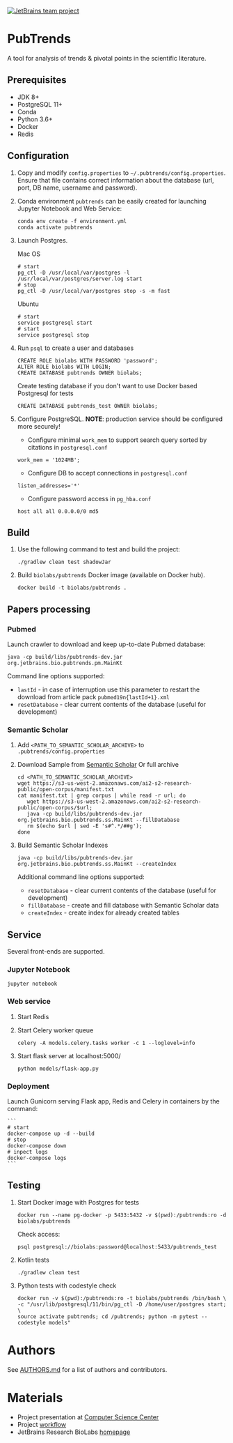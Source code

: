 [![JetBrains team project](https://jb.gg/badges/team.svg)](https://confluence.jetbrains.com/display/ALL/JetBrains+on+GitHub)


PubTrends
=========

A tool for analysis of trends & pivotal points in the scientific literature.

## Prerequisites

* JDK 8+
* PostgreSQL 11+
* Conda
* Python 3.6+
* Docker
* Redis

## Configuration

1. Copy and modify `config.properties` to `~/.pubtrends/config.properties`. 
Ensure that file contains correct information about the database (url, port, DB name, username and password).

2. Conda environment `pubtrends` can be easily created for launching Jupyter Notebook and Web Service:

    ```
    conda env create -f environment.yml
    conda activate pubtrends
    ```

3. Launch Postgres. 

    Mac OS
    ```
    # start
    pg_ctl -D /usr/local/var/postgres -l /usr/local/var/postgres/server.log start
    # stop
    pg_ctl -D /usr/local/var/postgres stop -s -m fast
    ```
    Ubuntu
    ```
    # start
    service postgresql start
    # start
    service postgresql stop 
    ```

4. Run `psql` to create a user and databases

   ```
   CREATE ROLE biolabs WITH PASSWORD 'password';
   ALTER ROLE biolabs WITH LOGIN;
   CREATE DATABASE pubtrends OWNER biolabs;
   ```
   Create testing database if you don't want to use Docker based Postgresql for tests
   ```
   CREATE DATABASE pubtrends_test OWNER biolabs;
   ```
   
5. Configure PostgreSQL. **NOTE**: production service should be configured more securely!

   * Configure minimal `work_mem` to support search query sorted by citations in `postgresql.conf`
   ```
   work_mem = '1024MB';   
   ```
   * Configure DB to accept connections in `postgresql.conf`
   ```
   listen_addresses='*'
   ```
   * Configure password access in `pg_hba.conf`
   ```
   host all all 0.0.0.0/0 md5
   ```
   
## Build

1. Use the following command to test and build the project:

   ```
   ./gradlew clean test shadowJar
   ```

2. Build `biolabs/pubtrends` Docker image (available on Docker hub).
    ```
    docker build -t biolabs/pubtrends .
    ```


## Papers processing
 
### Pubmed

Launch crawler to download and keep up-to-date Pubmed database:

   ```
   java -cp build/libs/pubtrends-dev.jar org.jetbrains.bio.pubtrends.pm.MainKt
   ``` 
   
   Command line options supported:
   * `lastId` - in case of interruption use this parameter to restart the download from article pack `pubmed19n{lastId+1}.xml` 
   * `resetDatabase` - clear current contents of the database (useful for development)   

### Semantic Scholar

1. Add `<PATH_TO_SEMANTIC_SCHOLAR_ARCHIVE>` to `.pubtrends/config.properties`     

2. Download Sample from [Semantic Scholar](https://s3-us-west-2.amazonaws.com/ai2-s2-research-public/open-corpus/sample-S2-records.gz)
   Or full archive 
   ```
   cd <PATH_TO_SEMANTIC_SCHOLAR_ARCHIVE>
   wget https://s3-us-west-2.amazonaws.com/ai2-s2-research-public/open-corpus/manifest.txt
   cat manifest.txt | grep corpus | while read -r url; do 
      wget https://s3-us-west-2.amazonaws.com/ai2-s2-research-public/open-corpus/$url;
      java -cp build/libs/pubtrends-dev.jar org.jetbrains.bio.pubtrends.ss.MainKt --fillDatabase
      rm $(echo $url | sed -E 's#^.*/##g');
   done
   ```

3. Build Semantic Scholar Indexes
    ```
    java -cp build/libs/pubtrends-dev.jar org.jetbrains.bio.pubtrends.ss.MainKt --createIndex
    ```
   
   Additional command line options supported:

   * `resetDatabase` - clear current contents of the database (useful for development) 
   * `fillDatabase` - create and fill database with Semantic Scholar data
   * `createIndex` - create index for already created tables
   
## Service

Several front-ends are supported.

### Jupyter Notebook
   ```
   jupyter notebook
   ```

### Web service

1. Start Redis

2. Start Celery worker queue
    ```
    celery -A models.celery.tasks worker -c 1 --loglevel=info
    ```
3. Start flask server at localhost:5000/
    ```
    python models/flask-app.py
    ```    

### Deployment

Launch Gunicorn serving Flask app, Redis and Celery in containers by the command:
    
    ```
    # start
    docker-compose up -d --build
    # stop
    docker-compose down
    # inpect logs
    docker-compose logs
    ```

## Testing

1. Start Docker image with Postgres for tests
    ```
    docker run --name pg-docker -p 5433:5432 -v $(pwd):/pubtrends:ro -d biolabs/pubtrends
    ```

    Check access:
    ```
    psql postgresql://biolabs:password@localhost:5433/pubtrends_test
    ```

2. Kotlin tests

    ```
    ./gradlew clean test
    ```

3. Python tests with codestyle check

    ```
    docker run -v $(pwd):/pubtrends:ro -t biolabs/pubtrends /bin/bash \
    -c "/usr/lib/postgresql/11/bin/pg_ctl -D /home/user/postgres start; \
    source activate pubtrends; cd /pubtrends; python -m pytest --codestyle models"
    ```
   
# Authors

See [AUTHORS.md](AUTHORS.md) for a list of authors and contributors.

# Materials

* Project presentation at [Computer Science Center](https://my.compscicenter.ru/media/projects/2019-spring/758/presentations/participants.pdf)
* Project [workflow](https://docs.google.com/presentation/d/1rIVxEmpJhQWfFXsIWMwg9vZsKSTDEv7Whxe39EuJn60/edit#slide=id.p)
* JetBrains Research BioLabs [homepage](https://research.jetbrains.org/groups/biolabs)
